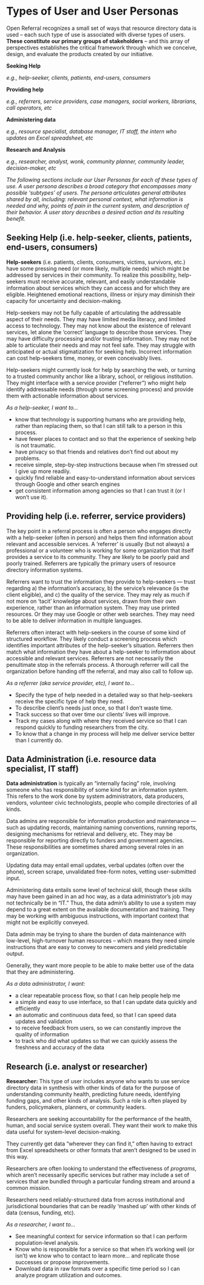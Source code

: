 # Types of User and User Personas

Open Referral recognizes a small set of ways that resource directory data is used – each such type of use is associated with diverse types of users. **These constitute our primary groups of stakeholders** – and this array of perspectives establishes the critical framework through which we conceive, design, and evaluate the products created by our initiative.

**Seeking Help**

_e.g., help-seeker, clients, patients, end-users, consumers_

**Providing help**

_e.g., referrers, service providers, case managers, social workers, librarians, call operators, etc_

**Administering data**

_e.g., resource specialist, database manager, IT staff, the intern who updates an Excel spreadsheet, etc_

**Research and Analysis**

_e.g., researcher, analyst, wonk, community planner, community leader, decision-maker, etc_


_The following sections include our User Personas for each of these types of use. A user persona describes a broad category that encompasses many possible ‘subtypes’ of users. The persona articulates general attributes shared by all, including: relevant personal context, what information is needed and why, points of pain in the current system, and description of their behavior. A user story describes a desired action and its resulting benefit._


## Seeking Help (i.e. help-seeker, clients, patients, end-users, consumers)

**Help-seekers** (i.e. patients, clients, consumers, victims, survivors, etc.) have some pressing need (or more likely, multiple needs) which might be addressed by services in their community. To realize this possibility, help-seekers must receive accurate, relevant, and easily understandable information about services which they can access and for which they are eligible. Heightened emotional reactions, illness or injury may diminish their capacity for uncertainty and decision-making. 

Help-seekers may not be fully capable of articulating the addressable aspect of their needs. They may have limited media literacy, and limited access to technology. They may not know about the existence of relevant services, let alone the ‘correct’ language to describe those services. They may have difficulty processing and/or trusting information. They may not be able to articulate their needs and may not feel safe. They may struggle with anticipated or actual stigmatization for seeking help. Incorrect information can cost help-seekers time, money, or even conceivably lives. 

Help-seekers might currently look for help by searching the web, or turning to a trusted community anchor like a library, school, or religious institution. They might interface with a service provider (“referrer”) who might help identify addressable needs (through some screening process) and provide them with actionable information about services.

_As a help-seeker, I want to..._

* know that technology is supporting humans who are providing help, rather than replacing them, so that I can still talk to a person in this process.
* have fewer places to contact and so that the experience of seeking help is not traumatic.
* have privacy so that friends and relatives don’t find out about my problems.
* receive simple, step-by-step instructions because when I’m stressed out I give up more readily.
* quickly find reliable and easy-to-understand information about services through Google and other search engines
* get consistent information among agencies so that I can trust it (or I won’t use it).


## Providing help (i.e. referrer, service providers)

The key point in a referral process is often a person who engages directly with a help-seeker (often in person) and helps them find information about relevant and accessible services. A ‘referrer’ is usually (but not always) a professional or a volunteer who is working for some organization that itself provides a service to its community. They are likely to be poorly paid and poorly trained. Referrers are typically the primary users of resource directory information systems. 

Referrers want to trust the information they provide to help-seekers — trust regarding a) the information’s accuracy, b) the service’s relevance (is the client eligible), and c) the quality of the service. They may rely as much if not more on ‘tacit’ knowledge about services, drawn from their own experience, rather than an information system. They may use printed resources. Or they may use Google or other web searches. They may need to be able to deliver information in multiple languages. 

Referrers often interact with help-seekers in the course of some kind of structured workflow. They likely conduct a screening process which identifies important attributes of the help-seeker’s situation. Referrers then match what information they have about a help-seeker to information about accessible and relevant services. Referrers are not necessarily the penultimate stop in the referrals process. A thorough referrer will call the organization before handing off the referral, and may also call to follow up.

_As a referrer (aka service provider, etc), I want to..._

* Specify the type of help needed in a detailed way so that help-seekers receive the specific type of help they need.
* To describe client’s needs just once, so that I don’t waste time.
* Track success so that over time our clients’ lives will improve.
* Track my cases along with where they received service so that I can respond quickly to funding researchers from the city.
* To know that a change in my process will help me deliver service better than I currently do. 


## Data Administration (i.e. resource data specialist, IT staff)

**Data administration** is typically an “internally facing” role, involving someone who has responsibility of some kind for an information system. This refers to the work done by system administrators, data producers, vendors, volunteer civic technologists, people who compile directories of all kinds. 

Data admins are responsible for information production and maintenance — such as updating records, maintaining naming conventions, running reports, designing mechanisms for retrieval and delivery, etc. They may be responsible for reporting directly to funders and government agencies. These responsibilities are sometimes shared among several roles in an organization. 

Updating data may entail email updates, verbal updates (often over the phone), screen scrape, unvalidated free-form notes, vetting user-submitted input.

Administering data entails some level of technical skill, though these skills may have been gained in an ad hoc way, as a data administrator’s job may not technically be in “IT.” Thus, the data admin’s ability to use a system may depend to a great extent on the available documentation and training. They may be working with ambiguous instructions, with important context that might not be explicitly conveyed. 

Data admin may be trying to share the burden of data maintenance with low-level, high-turnover human resources – which means they need simple instructions that are easy to convey to newcomers and yield predictable output.

Generally, they want more people to be able to make better use of the data that they are administering.

_As a data administrator, I want:_

* a clear repeatable process flow, so that I can help people help me
* a simple and easy to use interface, so that I can update data quickly and efficiently
* an automatic and continuous data feed, so that I can speed data updates and validation
* to receive feedback from users, so we can constantly improve the quality of information
* to track who did what updates so that we can quickly assess the freshness and accuracy of the data

## Research (i.e. analyst or researcher)

**Researcher:** This type of user includes anyone who wants to use service directory data in synthesis with other kinds of data for the purpose of understanding community health, predicting future needs, identifying funding gaps, and other kinds of analysis. Such a role is often played by funders, policymakers, planners, or community leaders.

Researchers are seeking accountability for the performance of the health, human, and social service system overall. They want their work to make this data useful for system-level decision-making.

They currently get data “wherever they can find it,” often having to extract from Excel spreadsheets or other formats that aren’t designed to be used in this way.

Researchers are often looking to understand the effectiveness of _programs_, which aren’t necessarily specific services but rather may include a set of services that are bundled through a particular funding stream and around a common mission. 

Researchers need reliably-structured data from across institutional and jurisdictional boundaries that can be readily ‘mashed up’ with other kinds of data (census, funding, etc). 

_As a researcher, I want to…_

* See meaningful context for service information so that I can perform population-level analysis.
* Know who is responsible for a service so that when it’s working well (or isn’t) we know who to contact to learn more… and replicate those successes or propose improvements. 
* Download data in raw formats over a specific time period so I can analyze program utilization and outcomes.
